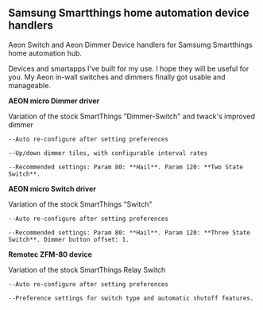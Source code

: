 ## Samsung Smartthings home automation device handlers

Aeon Switch and Aeon Dimmer Device handlers for Samsumg Smartthings home automation hub.

Devices and smartapps I've built for my use. I hope they will be useful for you. My Aeon in-wall switches and dimmers finally got usable and manageable.

**AEON micro Dimmer driver**

 Variation of the stock SmartThings "Dimmer-Switch" and twack's improved dimmer
 
	--Auto re-configure after setting preferences
	
	--Up/down dimmer tiles, with configurable interval rates
	
 	--Recommended settings: Param 80: **Hail**. Param 120: **Two State Switch**.
	
**AEON micro Switch driver**

  Variation of the stock SmartThings "Switch"
  
 	--Auto re-configure after setting preferences
	
 	--Recommended settings: Param 80: **Hail**. Param 120: **Three State Switch**. Dimmer button offset: 1.

**Remotec ZFM-80 device**

  Variation of the stock SmartThings Relay Switch
  
 	--Auto re-configure after setting preferences
	
 	--Preference settings for switch type and automatic shutoff features.
	
